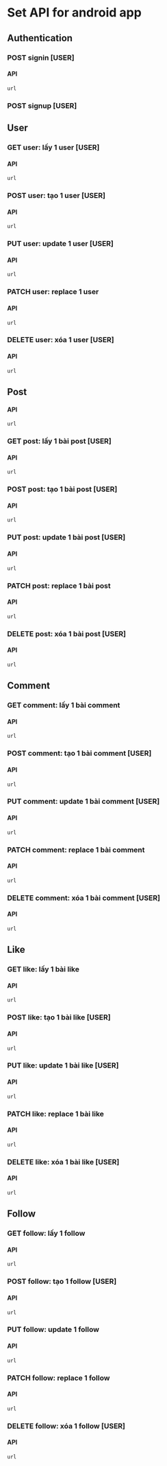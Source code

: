 # Set API for android app

## Authentication

### POST signin [USER]

#### API

    url

### POST signup [USER]

## User

### GET user: lấy 1  user [USER]

#### API

    url

### POST user: tạo 1  user [USER]

#### API

    url

### PUT user: update 1  user [USER]

#### API

    url

### PATCH user: replace 1  user

#### API

    url

### DELETE user: xóa 1  user [USER]
#### API

    url
## Post
#### API

    url
### GET post: lấy 1 bài post [USER]
#### API

    url
### POST post: tạo 1 bài post [USER]
#### API

    url
### PUT post: update 1 bài post [USER]
#### API

    url
### PATCH post: replace 1 bài post
#### API

    url
### DELETE post: xóa 1 bài post [USER]
#### API

    url
## Comment

### GET comment: lấy 1 bài comment
#### API

    url
### POST comment: tạo 1 bài comment [USER]
#### API

    url
### PUT comment: update 1 bài comment [USER]
#### API

    url
### PATCH comment: replace 1 bài comment
#### API

    url
### DELETE comment: xóa 1 bài comment [USER]
#### API

    url
## Like

### GET like: lấy 1 bài like
#### API

    url
### POST like: tạo 1 bài like [USER]
#### API

    url
### PUT like: update 1 bài like [USER]
#### API

    url
### PATCH like: replace 1 bài like
#### API

    url
### DELETE like: xóa 1 bài like [USER]
#### API

    url
## Follow

### GET follow: lấy 1  follow
#### API

    url
### POST follow: tạo 1  follow [USER]
#### API

    url
### PUT follow: update 1  follow
#### API

    url
### PATCH follow: replace 1  follow
#### API

    url
### DELETE follow: xóa 1  follow [USER]
#### API

    url